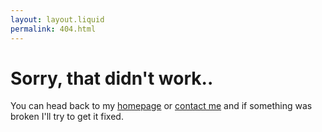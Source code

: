 ```yaml
---
layout: layout.liquid
permalink: 404.html
---
```


# Sorry, that didn't work..

You can head back to my [homepage](/) or <a href="/contact/">contact me</a> and if something was broken I'll try to get it fixed.